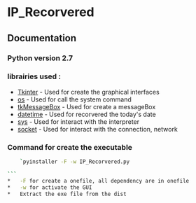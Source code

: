 # IP_Recorvered

## Documentation
### Python version 2.7

### librairies used : 
*	[Tkinter]() - Used for create the graphical interfaces
*	[os]() - Used for call the system command
*	[tkMessageBox]() - Used for create a messageBox
*	[datetime]() - Used for recorvered the today's date 
*	[sys]() - Used for interact with the interpreter
*	[socket]() - Used for interact with the connection, network

###	Command for create the executable
````bash
	`pyinstaller -F -w IP_Recorvered.py

```
*	-F for create a onefile, all dependency are in onefile
*	-w for activate the GUI
*	Extract the exe file from the dist



